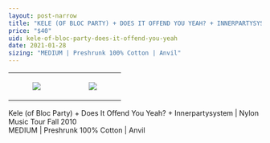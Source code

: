 ```yaml
---
layout: post-narrow
title: "KELE (OF BLOC PARTY) + DOES IT OFFEND YOU YEAH? + INNERPARTYSYSTEM"
price: "$40"
uid: kele-of-bloc-party-does-it-offend-you-yeah
date: 2021-01-28
sizing: "MEDIUM | Preshrunk 100% Cotton | Anvil"
---
```




<table style="width:100%;"><tr><td style="vertical-align:top;">
      <figure class="tmblr-full" data-orig-height="2048" data-orig-width="1365" data-orig-src="https://concertshirts.netlify.app/shirts/0344/0344-01.jpg"><img src="https://64.media.tumblr.com/438914dd22574c3aa6a63235787e8e55/7ab5afe103c07750-04/s540x810/ccf59feb20eca0658ac08fe595c414edbce3aa05.jpg" data-orig-height="2048" data-orig-width="1365" data-orig-src="https://concertshirts.netlify.app/shirts/0344/0344-01.jpg"/></figure></td>
    <td style="vertical-align:top;">
      <figure class="tmblr-full" data-orig-height="2048" data-orig-width="1365" data-orig-src="https://concertshirts.netlify.app/shirts/0344/0344-02.jpg"><img src="https://64.media.tumblr.com/5445ce6abb45b40bbbaca5fbacb48489/7ab5afe103c07750-9d/s540x810/0c4e9ecf7db10322e404c400f65f11f6163090b5.jpg" data-orig-height="2048" data-orig-width="1365" data-orig-src="https://concertshirts.netlify.app/shirts/0344/0344-02.jpg"/></figure></td>
  </tr></table><p>
  Kele (of Bloc Party) + Does It Offend You Yeah? + Innerpartysystem | Nylon Music Tour Fall 2010<br/>MEDIUM | Preshrunk 100% Cotton | Anvil
</p>
